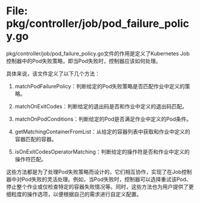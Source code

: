 # File: pkg/controller/job/pod_failure_policy.go

pkg/controller/job/pod_failure_policy.go文件的作用是定义了Kubernetes Job控制器中的Pod失败策略，即当Pod失败时，控制器应该如何处理。

具体来说，该文件定义了以下几个方法：

1. matchPodFailurePolicy：判断给定的Pod失败策略是否匹配作业中定义的策略。

2. matchOnExitCodes：判断给定的退出码是否和作业中定义的退出码匹配。

3. matchOnPodConditions：判断给定的Pod是否满足作业中定义的Pod条件。

4. getMatchingContainerFromList：从给定的容器列表中获取和作业中定义的容器匹配的容器。

5. isOnExitCodesOperatorMatching：判断给定的操作符是否和作业中定义的操作符匹配。

这些方法都是为了处理Pod失败策略而设计的，它们相互协作，实现了在Job控制器中对Pod失败的灵活处理。例如，当Pod失败时，控制器可以选择重试该Pod、停止整个作业或仅检查特定的容器失败情况等。同时，这些方法也为用户提供了更细粒度的操作选项，以便根据自己的需求进行自定义配置。

